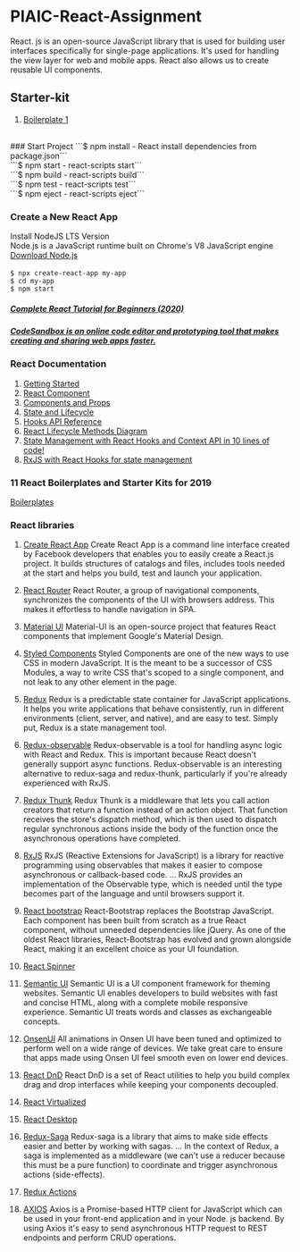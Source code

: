 # PIAIC-React-Assignment
React. js is an open-source JavaScript library that is used for building user interfaces specifically for single-page applications. It's used for handling the view layer for web and mobile apps. React also allows us to create reusable UI components.

## Starter-kit
1. [Boilerplate 1](Starter-kit-1)

<br />
### Start Project
```$ npm install -  React install dependencies from package.json``` <br />
```$ npm start   -  react-scripts start```<br />
```$ npm build   -  react-scripts build```<br />
```$ npm test    -  react-scripts test```<br />
```$ npm eject   -  react-scripts eject```<br />

### Create a New React App
Install NodeJS LTS Version<br />
Node.js is a JavaScript runtime built on Chrome's V8 JavaScript engine<br />
[Download Node.js](https://nodejs.org/en/)<br /> <br />
```$ npx create-react-app my-app```<br />
```$ cd my-app```<br />
```$ npm start```<br />


##### [Complete React Tutorial for Beginners (2020)](https://daveceddia.com/react-tutorial/?fbclid=IwAR0NzHXjI38xaf5mhC5ds1_EOPl5CVoquEQ7mXU0fSmS6BxsF3eix8i1OFc)

##### [CodeSandbox is an online code editor and prototyping tool that makes creating and sharing web apps faster.](https://codesandbox.io/s/new)

### React Documentation
1. [Getting Started](https://reactjs.org/docs)
2. [React Component](https://reactjs.org/docs/react-component.html)
2. [Components and Props](https://reactjs.org/docs/components-and-props.html)
2. [State and Lifecycle](https://reactjs.org/docs/state-and-lifecycle.html)
2. [Hooks API Reference](https://reactjs.org/docs/hooks-reference.html)
2. [React Lifecycle Methods Diagram](http://projects.wojtekmaj.pl/react-lifecycle-methods-diagram/)
2. [State Management with React Hooks and Context API in 10 lines of code!](https://medium.com/simply/state-management-with-react-hooks-and-context-api-at-10-lines-of-code-baf6be8302c)
2. [RxJS with React Hooks for state management](https://blog.logrocket.com/rxjs-with-react-hooks-for-state-management/)





### 11 React Boilerplates and Starter Kits for 2019
[Boilerplates](https://blog.bitsrc.io/11-react-application-boilerplates-for-2019-b49a8226ea54)



### React libraries

1. [Create React App](https://reactjs.org/docs/create-a-new-react-app.html)
Create React App is a command line interface created by Facebook developers that enables you to easily create a React.js project. It builds structures of catalogs and files, includes tools needed at the start and helps you build, test and launch your application.

2. [React Router](https://reacttraining.com/react-router/web/guides/quick-start)
React Router, a group of navigational components, synchronizes the components of the UI with browsers address. This makes it effortless to handle navigation in SPA.

3. [Material UI](https://material-ui.com/)
Material-UI is an open-source project that features React components that implement Google's Material Design. 

4. [Styled Components](https://styled-components.com/)
Styled Components are one of the new ways to use CSS in modern JavaScript. It is the meant to be a successor of CSS Modules, a way to write CSS that's scoped to a single component, and not leak to any other element in the page.

5. [Redux](https://redux.js.org/)
Redux is a predictable state container for JavaScript applications. It helps you write applications that behave consistently, run in different environments (client, server, and native), and are easy to test. Simply put, Redux is a state management tool.

6. [Redux-observable](https://redux-observable.js.org/)
Redux-observable is a tool for handling async logic with React and Redux. This is important because React doesn't generally support async functions. Redux-observable is an interesting alternative to redux-saga and redux-thunk, particularly if you're already experienced with RxJS.

7. [Redux Thunk](https://github.com/reduxjs/redux-thunk)
Redux Thunk is a middleware that lets you call action creators that return a function instead of an action object. That function receives the store's dispatch method, which is then used to dispatch regular synchronous actions inside the body of the function once the asynchronous operations have completed.

8. [RxJS](https://rxjs-dev.firebaseapp.com/)
RxJS (Reactive Extensions for JavaScript) is a library for reactive programming using observables that makes it easier to compose asynchronous or callback-based code. ... RxJS provides an implementation of the Observable type, which is needed until the type becomes part of the language and until browsers support it.

9. [React bootstrap](https://react-bootstrap.github.io/)
React-Bootstrap replaces the Bootstrap JavaScript. Each component has been built from scratch as a true React component, without unneeded dependencies like jQuery. As one of the oldest React libraries, React-Bootstrap has evolved and grown alongside React, making it an excellent choice as your UI foundation.

10. [React Spinner](https://www.npmjs.com/package/react-spinners)


11. [Semantic UI](https://react.semantic-ui.com/)
Semantic UI is a UI component framework for theming websites. Semantic UI enables developers to build websites with fast and concise HTML, along with a complete mobile responsive experience. Semantic UI treats words and classes as exchangeable concepts.

12. [OnsenUI](https://onsen.io/)
All animations in Onsen UI have been tuned and optimized to perform well on a wide range of devices. We take great care to ensure that apps made using Onsen UI feel smooth even on lower end devices.

13. [React DnD](https://react-dnd.github.io/react-dnd/about)
React DnD is a set of React utilities to help you build complex drag and drop interfaces while keeping your components decoupled.

14. [React Virtualized](https://github.com/bvaughn/react-virtualized)

15. [React Desktop](https://reactdesktop.js.org/)

16. [Redux-Saga](https://redux-saga.js.org/)
Redux-saga is a library that aims to make side effects easier and better by working with sagas. ... In the context of Redux, a saga is implemented as a middleware (we can't use a reducer because this must be a pure function) to coordinate and trigger asynchronous actions (side-effects).

17. [Redux Actions](https://redux-actions.js.org/)

18. [AXIOS](https://github.com/axios/axios)
Axios is a Promise-based HTTP client for JavaScript which can be used in your front-end application and in your Node. js backend. By using Axios it's easy to send asynchronous HTTP request to REST endpoints and perform CRUD operations.